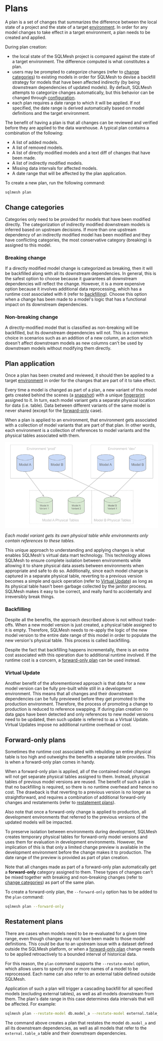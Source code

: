 # Plans

A plan is a set of changes that summarizes the difference between the local state of a project and the state of a target [environment](environments.md). In order for any model changes to take effect in a target environment, a plan needs to be created and applied.

During plan creation:

* the local state of the SQLMesh project is compared against the state of a target environment. The difference computed is what constitutes a plan.
* users may be prompted to categorize changes (refer to [change categories](#change-categories)) to existing models in order for SQLMesh to devise a backfill strategy for models that have been affected indirectly (by being downstream dependencies of updated models). By default, SQLMesh attempts to categorize changes automatically, but this behavior can be changed through [configuration](../reference/configuration.md#auto_categorize_changes).
* each plan requires a date range to which it will be applied. If not specified, the date range is derived automatically based on model definitions and the target environment.

The benefit of having a plan is that all changes can be reviewed and verified before they are applied to the data warehouse. A typical plan contains a combination of the following:

* A list of added models.
* A list of removed models.
* A list of directly modified models and a text diff of changes that have been made.
* A list of indirectly modified models.
* Missing data intervals for affected models.
* A date range that will be affected by the plan application.

To create a new plan, run the following command:
```bash
sqlmesh plan
```
## Change categories
Categories only need to be provided for models that have been modified directly. The categorization of indirectly modified downstream models is inferred based on upstream decisions. If more than one upstream dependency of an indirectly modified model has been modified and they have conflicting categories, the most conservative category (breaking) is assigned to this model.

### Breaking change
If a directly modified model change is categorized as breaking, then it will be backfilled along with all its downstream dependencies. In general, this is the safest option to choose because it guarantees all downstream dependencies will reflect the change. However, it is a more expensive option because it involves additional data reprocessing, which has a runtime cost associated with it (refer to [backfilling](#backfilling)). Choose this option when a change has been made to a model's logic that has a functional impact on its downstream dependencies.

### Non-breaking change
A directly-modified model that is classified as non-breaking will be backfilled, but its downstream dependencies will not. This is a common choice in scenarios such as an addition of a new column, an action which doesn't affect downstream models as new columns can't be used by downstream models without modifying them directly.

## Plan application
Once a plan has been created and reviewed, it should then be applied to a target [environment](environments.md) in order for the changes that are part of it to take effect.

Every time a model is changed as part of a plan, a new variant of this model gets created behind the scenes (a [snapshot](architecture/snapshots.md)) with a unique [fingerprint](architecture/snapshots.md#fingerprints) assigned to it. In turn, each model variant gets a separate physical location for data (i.e. table). Data between different variants of the same model is never shared (except for the [forward-only](#forward-only-plans) case).

When a plan is applied to an environment, that environment gets associated with a collection of model variants that are part of that plan. In other words, each environment is a collection of references to model variants and the physical tables associated with them.

![Each model variant gets its own physical table, while environments only contain references to these tables](plans/model_versioning.png)

*Each model variant gets its own physical table while environments only contain references to these tables.*

This unique approach to understanding and applying changes is what enables SQLMesh's virtual data mart technology. This technology allows SQLMesh to ensure complete isolation between environments while allowing it to share physical data assets between environments when appropriate and safe to do so. Additionally, since each model change is captured in a separate physical table, reverting to a previous version becomes a simple and quick operation (refer to [Virtual Update](#virtual-update)) as long as its physical table hasn't been garbage collected by the janitor process. SQLMesh makes it easy to be correct, and really hard to accidentally and irreversibly break things.

### Backfilling
Despite all the benefits, the approach described above is not without trade-offs. When a new model version is just created, a physical table assigned to it is empty. Therefore, SQLMesh needs to re-apply the logic of the new model version to the entire date range of this model in order to populate the new version's physical table. This process is called backfilling.

Despite the fact that backfilling happens incrementally, there is an extra cost associated with this operation due to additional runtime involved. If the runtime cost is a concern, a [forward-only plan](#forward-only-plans) can be used instead.

### Virtual Update
Another benefit of the aforementioned approach is that data for a new model version can be fully pre-built while still in a development environment. This means that all changes and their downstream dependencies can be fully previewed before they get promoted to the production environment. Therefore, the process of promoting a change to production is reduced to reference swapping. If during plan creation no data gaps have been detected and only references to new model versions need to be updated, then such update is referred to as a Virtual Update. Virtual Updates impose no additional runtime overhead or cost.

## Forward-only plans
Sometimes the runtime cost associated with rebuilding an entire physical table is too high and outweighs the benefits a separate table provides. This is when a forward-only plan comes in handy.

When a forward-only plan is applied, all of the contained model changes will not get separate physical tables assigned to them. Instead, physical tables of previous model versions are reused. The benefit of such a plan is that no backfilling is required, so there is no runtime overhead and hence no cost. The drawback is that reverting to a previous version is no longer as straightforward, and requires a combination of additional forward-only changes and restatements (refer to [restatement plans](#restatement-plans)).

Also note that once a forward-only change is applied to production, all development environments that referred to the previous versions of the updated models will be impacted.

To preserve isolation between environments during development, SQLMesh creates temporary physical tables for forward-only model versions and uses them for evaluation in development environments. However, the implication of this is that only a limited change preview is available in the development environment before the change makes it to production. The date range of the preview is provided as part of plan creation.

 Note that all changes made as part of a forward-only plan automatically get a **forward-only** category assigned to them. These types of changes can't be mixed together with breaking and non-breaking changes (refer to [change categories](#change-categories)) as part of the same plan.

To create a forward-only plan, the `--forward-only` option has to be added to the `plan` command:
```bash
sqlmesh plan --forward-only
```

## Restatement plans
There are cases when models need to be re-evaluated for a given time range, even though changes may not have been made to those model definitions. This could be due to an upstream issue with a dataset defined outside the SQLMesh platform, or when a [forward-only plan](#forward-only-plans) change needs to be applied retroactively to a bounded interval of historical data.

For this reason, the `plan` command supports the `--restate-model` option, which allows users to specify one or more names of a model to be reprocessed. Each name can also refer to an external table defined outside SQLMesh.

Application of such a plan will trigger a cascading backfill for all specified models (excluding external tables), as well as all models downstream from them. The plan's date range in this case determines data intervals that will be affected. For example:

```bash
sqlmesh plan --restate-model db.model_a --restate-model external.table_a
```

The command above creates a plan that restates the model `db.model_a` and all its downstream dependencies, as well as all models that refer to the `external.table_a` table and their downstream dependencies.
